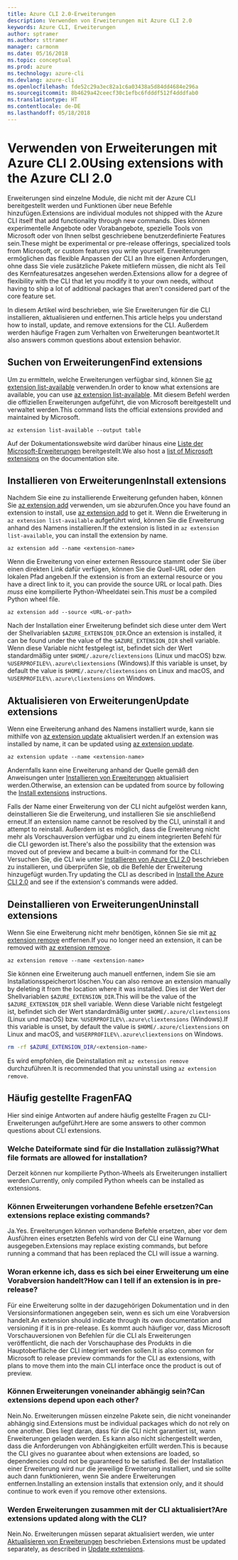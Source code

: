 ```yaml
---
title: Azure CLI 2.0-Erweiterungen
description: Verwenden von Erweiterungen mit Azure CLI 2.0
keywords: Azure CLI, Erweiterungen
author: sptramer
ms.author: sttramer
manager: carmonm
ms.date: 05/16/2018
ms.topic: conceptual
ms.prod: azure
ms.technology: azure-cli
ms.devlang: azure-cli
ms.openlocfilehash: fde52c29a3ec82a1c6a03438a5d84dd4684e296a
ms.sourcegitcommit: 8b4629a42ceecf30c1efbc6fdddf512f4dddfab0
ms.translationtype: HT
ms.contentlocale: de-DE
ms.lasthandoff: 05/18/2018
---
```

# <a name="using-extensions-with-the-azure-cli-20"></a><span data-ttu-id="a65da-104">Verwenden von Erweiterungen mit Azure CLI 2.0</span><span class="sxs-lookup"><span data-stu-id="a65da-104">Using extensions with the Azure CLI 2.0</span></span>

<span data-ttu-id="a65da-105">Erweiterungen sind einzelne Module, die nicht mit der Azure CLI bereitgestellt werden und Funktionen über neue Befehle hinzufügen.</span><span class="sxs-lookup"><span data-stu-id="a65da-105">Extensions are individual modules not shipped with the Azure CLI itself that add functionality through new commands.</span></span> <span data-ttu-id="a65da-106">Dies können experimentelle Angebote oder Vorabangebote, spezielle Tools von Microsoft oder von Ihnen selbst geschriebene benutzerdefinierte Features sein.</span><span class="sxs-lookup"><span data-stu-id="a65da-106">These might be experimental or pre-release offerings, specialized tools from Microsoft, or custom features you write yourself.</span></span> <span data-ttu-id="a65da-107">Erweiterungen ermöglichen das flexible Anpassen der CLI an Ihre eigenen Anforderungen, ohne dass Sie viele zusätzliche Pakete mitliefern müssen, die nicht als Teil des Kernfeaturesatzes angesehen werden.</span><span class="sxs-lookup"><span data-stu-id="a65da-107">Extensions allow for a degree of flexibility with the CLI that let you modify it to your own needs, without having to ship a lot of additional packages that aren't considered part of the core feature set.</span></span>

<span data-ttu-id="a65da-108">In diesem Artikel wird beschrieben, wie Sie Erweiterungen für die CLI installieren, aktualisieren und entfernen.</span><span class="sxs-lookup"><span data-stu-id="a65da-108">This article helps you understand how to install, update, and remove extensions for the CLI.</span></span> <span data-ttu-id="a65da-109">Außerdem werden häufige Fragen zum Verhalten von Erweiterungen beantwortet.</span><span class="sxs-lookup"><span data-stu-id="a65da-109">It also answers common questions about extension behavior.</span></span>

## <a name="find-extensions"></a><span data-ttu-id="a65da-110">Suchen von Erweiterungen</span><span class="sxs-lookup"><span data-stu-id="a65da-110">Find extensions</span></span>

<span data-ttu-id="a65da-111">Um zu ermitteln, welche Erweiterungen verfügbar sind, können Sie [az extension list-available](/cli/azure/extension#az-extension-list-available) verwenden.</span><span class="sxs-lookup"><span data-stu-id="a65da-111">In order to know what extensions are available, you can use [az extension list-available](/cli/azure/extension#az-extension-list-available).</span></span> <span data-ttu-id="a65da-112">Mit diesem Befehl werden die offiziellen Erweiterungen aufgeführt, die von Microsoft bereitgestellt und verwaltet werden.</span><span class="sxs-lookup"><span data-stu-id="a65da-112">This command lists the official extensions provided and maintained by Microsoft.</span></span>

```azurecli-interactive
az extension list-available --output table
```

<span data-ttu-id="a65da-113">Auf der Dokumentationswebsite wird darüber hinaus eine [Liste der Microsoft-Erweiterungen](azure-cli-extensions-list.md) bereitgestellt.</span><span class="sxs-lookup"><span data-stu-id="a65da-113">We also host a [list of Microsoft extensions](azure-cli-extensions-list.md) on the documentation site.</span></span>

## <a name="install-extensions"></a><span data-ttu-id="a65da-114">Installieren von Erweiterungen</span><span class="sxs-lookup"><span data-stu-id="a65da-114">Install extensions</span></span>

<span data-ttu-id="a65da-115">Nachdem Sie eine zu installierende Erweiterung gefunden haben, können Sie [az extension add](https://docs.microsoft.com/en-us/cli/azure/extension#az-extension-add) verwenden, um sie abzurufen.</span><span class="sxs-lookup"><span data-stu-id="a65da-115">Once you have found an extension to install, use [az extension add](https://docs.microsoft.com/en-us/cli/azure/extension#az-extension-add) to get it.</span></span> <span data-ttu-id="a65da-116">Wenn die Erweiterung in `az extension list-available` aufgeführt wird, können Sie die Erweiterung anhand des Namens installieren.</span><span class="sxs-lookup"><span data-stu-id="a65da-116">If the extension is listed in `az extension list-available`, you can install the extension by name.</span></span>

```azurecli-interactive
az extension add --name <extension-name>
```

<span data-ttu-id="a65da-117">Wenn die Erweiterung von einer externen Ressource stammt oder Sie über einen direkten Link dafür verfügen, können Sie die Quell-URL oder den lokalen Pfad angeben.</span><span class="sxs-lookup"><span data-stu-id="a65da-117">If the extension is from an external resource or you have a direct link to it, you can provide the source URL or local path.</span></span> <span data-ttu-id="a65da-118">Dies _muss_ eine kompilierte Python-Wheeldatei sein.</span><span class="sxs-lookup"><span data-stu-id="a65da-118">This _must_ be a compiled Python wheel file.</span></span>

```azurecli-interactive
az extension add --source <URL-or-path>
```

<span data-ttu-id="a65da-119">Nach der Installation einer Erweiterung befindet sich diese unter dem Wert der Shellvariablen `$AZURE_EXTENSION_DIR`.</span><span class="sxs-lookup"><span data-stu-id="a65da-119">Once an extension is installed, it can be found under the value of the `$AZURE_EXTENSION_DIR` shell variable.</span></span> <span data-ttu-id="a65da-120">Wenn diese Variable nicht festgelegt ist, befindet sich der Wert standardmäßig unter `$HOME/.azure/cliextensions` (Linux und macOS) bzw. `%USERPROFILE%\.azure\cliextensions` (Windows).</span><span class="sxs-lookup"><span data-stu-id="a65da-120">If this variable is unset, by default the value is `$HOME/.azure/cliextensions` on Linux and macOS, and `%USERPROFILE%\.azure\cliextensions` on Windows.</span></span>

## <a name="update-extensions"></a><span data-ttu-id="a65da-121">Aktualisieren von Erweiterungen</span><span class="sxs-lookup"><span data-stu-id="a65da-121">Update extensions</span></span>

<span data-ttu-id="a65da-122">Wenn eine Erweiterung anhand des Namens installiert wurde, kann sie mithilfe von [az extension update](https://docs.microsoft.com/en-us/cli/azure/extension#az-extension-update) aktualisiert werden.</span><span class="sxs-lookup"><span data-stu-id="a65da-122">If an extension was installed by name, it can be updated using [az extension update](https://docs.microsoft.com/en-us/cli/azure/extension#az-extension-update).</span></span>

```azurecli-interactive
az extension update --name <extension-name>
```

<span data-ttu-id="a65da-123">Andernfalls kann eine Erweiterung anhand der Quelle gemäß den Anweisungen unter [Installieren von Erweiterungen](#install-extensions) aktualisiert werden.</span><span class="sxs-lookup"><span data-stu-id="a65da-123">Otherwise, an extension can be updated from source by following the [Install extensions](#install-extensions) instructions.</span></span>

<span data-ttu-id="a65da-124">Falls der Name einer Erweiterung von der CLI nicht aufgelöst werden kann, deinstallieren Sie die Erweiterung, und installieren Sie sie anschließend erneut.</span><span class="sxs-lookup"><span data-stu-id="a65da-124">If an extension name cannot be resolved by the CLI, uninstall it and attempt to reinstall.</span></span> <span data-ttu-id="a65da-125">Außerdem ist es möglich, dass die Erweiterung nicht mehr als Vorschauversion verfügbar und zu einem integrierten Befehl für die CLI geworden ist.</span><span class="sxs-lookup"><span data-stu-id="a65da-125">There's also the possibility that the extension was moved out of preview and became a built-in command for the CLI.</span></span> <span data-ttu-id="a65da-126">Versuchen Sie, die CLI wie unter [Installieren von Azure CLI 2.0](install-azure-cli.md) beschrieben zu installieren, und überprüfen Sie, ob die Befehle der Erweiterung hinzugefügt wurden.</span><span class="sxs-lookup"><span data-stu-id="a65da-126">Try updating the CLI as described in [Install the Azure CLI 2.0](install-azure-cli.md) and see if the extension's commands were added.</span></span> 

## <a name="uninstall-extensions"></a><span data-ttu-id="a65da-127">Deinstallieren von Erweiterungen</span><span class="sxs-lookup"><span data-stu-id="a65da-127">Uninstall extensions</span></span>

<span data-ttu-id="a65da-128">Wenn Sie eine Erweiterung nicht mehr benötigen, können Sie sie mit [az extension remove](https://docs.microsoft.com/en-us/cli/azure/extension#az-extension-remove) entfernen.</span><span class="sxs-lookup"><span data-stu-id="a65da-128">If you no longer need an extension, it can be removed with [az extension remove](https://docs.microsoft.com/en-us/cli/azure/extension#az-extension-remove).</span></span>

```azurecli-interactive
az extension remove --name <extension-name>
```

<span data-ttu-id="a65da-129">Sie können eine Erweiterung auch manuell entfernen, indem Sie sie am Installationsspeicherort löschen.</span><span class="sxs-lookup"><span data-stu-id="a65da-129">You can also remove an extension manually by deleting it from the location where it was installed.</span></span> <span data-ttu-id="a65da-130">Dies ist der Wert der Shellvariablen `$AZURE_EXTENSION_DIR`.</span><span class="sxs-lookup"><span data-stu-id="a65da-130">This will be the value of the `$AZURE_EXTENSION_DIR` shell variable.</span></span> <span data-ttu-id="a65da-131">Wenn diese Variable nicht festgelegt ist, befindet sich der Wert standardmäßig unter `$HOME/.azure/cliextensions` (Linux und macOS) bzw. `%USERPROFILE%\.azure\cliextensions` (Windows).</span><span class="sxs-lookup"><span data-stu-id="a65da-131">If this variable is unset, by default the value is `$HOME/.azure/cliextensions` on Linux and macOS, and `%USERPROFILE%\.azure\cliextensions` on Windows.</span></span>

```bash
rm -rf $AZURE_EXTENSION_DIR/<extension-name>
```

<span data-ttu-id="a65da-132">Es wird empfohlen, die Deinstallation mit `az extension remove` durchzuführen.</span><span class="sxs-lookup"><span data-stu-id="a65da-132">It is recommended that you uninstall using `az extension remove`.</span></span>

## <a name="faq"></a><span data-ttu-id="a65da-133">Häufig gestellte Fragen</span><span class="sxs-lookup"><span data-stu-id="a65da-133">FAQ</span></span>

<span data-ttu-id="a65da-134">Hier sind einige Antworten auf andere häufig gestellte Fragen zu CLI-Erweiterungen aufgeführt.</span><span class="sxs-lookup"><span data-stu-id="a65da-134">Here are some answers to other common questions about CLI extensions.</span></span>

### <a name="what-file-formats-are-allowed-for-installation"></a><span data-ttu-id="a65da-135">Welche Dateiformate sind für die Installation zulässig?</span><span class="sxs-lookup"><span data-stu-id="a65da-135">What file formats are allowed for installation?</span></span>

<span data-ttu-id="a65da-136">Derzeit können nur kompilierte Python-Wheels als Erweiterungen installiert werden.</span><span class="sxs-lookup"><span data-stu-id="a65da-136">Currently, only compiled Python wheels can be installed as extensions.</span></span>

### <a name="can-extensions-replace-existing-commands"></a><span data-ttu-id="a65da-137">Können Erweiterungen vorhandene Befehle ersetzen?</span><span class="sxs-lookup"><span data-stu-id="a65da-137">Can extensions replace existing commands?</span></span>

<span data-ttu-id="a65da-138">Ja.</span><span class="sxs-lookup"><span data-stu-id="a65da-138">Yes.</span></span> <span data-ttu-id="a65da-139">Erweiterungen können vorhandene Befehle ersetzen, aber vor dem Ausführen eines ersetzten Befehls wird von der CLI eine Warnung ausgegeben.</span><span class="sxs-lookup"><span data-stu-id="a65da-139">Extensions may replace existing commands, but before running a command that has been replaced the CLI will issue a warning.</span></span>

### <a name="how-can-i-tell-if-an-extension-is-in-pre-release"></a><span data-ttu-id="a65da-140">Woran erkenne ich, dass es sich bei einer Erweiterung um eine Vorabversion handelt?</span><span class="sxs-lookup"><span data-stu-id="a65da-140">How can I tell if an extension is in pre-release?</span></span>

<span data-ttu-id="a65da-141">Für eine Erweiterung sollte in der dazugehörigen Dokumentation und in den Versionsinformationen angegeben sein, wenn es sich um eine Vorabversion handelt.</span><span class="sxs-lookup"><span data-stu-id="a65da-141">An extension should indicate through its own documentation and versioning if it is in pre-release.</span></span> <span data-ttu-id="a65da-142">Es kommt auch häufiger vor, dass Microsoft Vorschauversionen von Befehlen für die CLI als Erweiterungen veröffentlicht, die nach der Vorschauphase des Produkts in die Hauptoberfläche der CLI integriert werden sollen.</span><span class="sxs-lookup"><span data-stu-id="a65da-142">It is also common for Microsoft to release preview commands for the CLI as extensions, with plans to move them into the main CLI interface once the product is out of preview.</span></span>

### <a name="can-extensions-depend-upon-each-other"></a><span data-ttu-id="a65da-143">Können Erweiterungen voneinander abhängig sein?</span><span class="sxs-lookup"><span data-stu-id="a65da-143">Can extensions depend upon each other?</span></span>

<span data-ttu-id="a65da-144">Nein.</span><span class="sxs-lookup"><span data-stu-id="a65da-144">No.</span></span> <span data-ttu-id="a65da-145">Erweiterungen müssen einzelne Pakete sein, die nicht voneinander abhängig sind.</span><span class="sxs-lookup"><span data-stu-id="a65da-145">Extensions must be individual packages which do not rely on one another.</span></span> <span data-ttu-id="a65da-146">Dies liegt daran, dass für die CLI nicht garantiert ist, wann Erweiterungen geladen werden. Es kann also nicht sichergestellt werden, dass die Anforderungen von Abhängigkeiten erfüllt werden.</span><span class="sxs-lookup"><span data-stu-id="a65da-146">This is because the CLI gives no guarantee about when extensions are loaded, so dependencies could not be guaranteed to be satisfied.</span></span> <span data-ttu-id="a65da-147">Bei der Installation einer Erweiterung wird nur die jeweilige Erweiterung installiert, und sie sollte auch dann funktionieren, wenn Sie andere Erweiterungen entfernen.</span><span class="sxs-lookup"><span data-stu-id="a65da-147">Installing an extension installs that extension only, and it should continue to work even if you remove other extensions.</span></span>

### <a name="are-extensions-updated-along-with-the-cli"></a><span data-ttu-id="a65da-148">Werden Erweiterungen zusammen mit der CLI aktualisiert?</span><span class="sxs-lookup"><span data-stu-id="a65da-148">Are extensions updated along with the CLI?</span></span>

<span data-ttu-id="a65da-149">Nein.</span><span class="sxs-lookup"><span data-stu-id="a65da-149">No.</span></span> <span data-ttu-id="a65da-150">Erweiterungen müssen separat aktualisiert werden, wie unter [Aktualisieren von Erweiterungen](#update-extensions) beschrieben.</span><span class="sxs-lookup"><span data-stu-id="a65da-150">Extensions must be updated separately, as described in [Update extensions](#update-extensions).</span></span>
